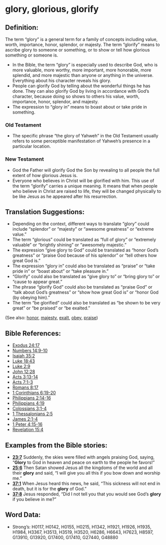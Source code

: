 # glory, glorious, glorify

## Definition:

The term “glory” is a general term for a family of concepts including value, worth, importance, honor, splendor, or majesty. The term “glorify” means to ascribe glory to someone or something, or to show or tell how glorious something or someone is.

* In the Bible, the term “glory” is especially used to describe God, who is more valuable, more worthy, more important, more honorable, more splendid, and more majestic than anyone or anything in the universe. Everything about his character reveals his glory.
* People can glorify God by telling about the wonderful things he has done. They can also glorify God by living in accordance with God’s character, because doing so shows to others his value, worth, importance, honor, splendor, and majesty.
* The expression to “glory in” means to boast about or take pride in something.

### Old Testament

* The specific phrase “the glory of Yahweh” in the Old Testament usually refers to some perceptible manifestation of Yahweh’s presence in a particular location.

### New Testament

* God the Father will glorify God the Son by revealing to all people the full extent of how glorious Jesus is.
* Everyone who believes in Christ will be glorified with him. This use of the term “glorify” carries a unique meaning. It means that when people who believe in Christ are raised to life, they will be changed physically to be like Jesus as he appeared after his resurrection.

## Translation Suggestions:

* Depending on the context, different ways to translate “glory” could include “splendor” or “majesty” or “awesome greatness” or “extreme value.”
* The term “glorious” could be translated as “full of glory” or “extremely valuable” or “brightly shining” or “awesomely majestic.”
* The expression “give glory to God” could be translated as “honor God’s greatness” or “praise God because of his splendor” or “tell others how great God is.”
* The expression “glory in” could also be translated as “praise” or “take pride in” or “boast about” or “take pleasure in.”
* “Glorify” could also be translated as “give glory to” or “bring glory to” or “cause to appear great.”
* The phrase “glorify God” could also be translated as “praise God” or “talk about God’s greatness” or “show how great God is” or “honor God (by obeying him).”
* The term “be glorified” could also be translated as “be shown to be very great” or “be praised” or “be exalted.”

(See also: [honor](../kt/honor.md), [majesty](../kt/majesty.md), [exalt](../kt/exalt.md), [obey](../other/obey.md), [praise](../other/praise.md))

## Bible References:

* [Exodus 24:17](rc://en/tn/help/exo/24/17)
* [Numbers 14:9-10](rc://en/tn/help/num/14/09)
* [Isaiah 35:2](rc://en/tn/help/isa/35/02)
* [Luke 18:43](rc://en/tn/help/luk/18/43)
* [Luke 2:9](rc://en/tn/help/luk/02/09)
* [John 12:28](rc://en/tn/help/jhn/12/28)
* [Acts 3:13-14](rc://en/tn/help/act/03/13)
* [Acts 7:1-3](rc://en/tn/help/act/07/01)
* [Romans 8:17](rc://en/tn/help/rom/08/17)
* [1 Corinthians 6:19-20](rc://en/tn/help/1co/06/19)
* [Philippians 2:14-16](rc://en/tn/help/php/02/14)
* [Philippians 4:19](rc://en/tn/help/php/04/19)
* [Colossians 3:1-4](rc://en/tn/help/col/03/01)
* [1 Thessalonians 2:5](rc://en/tn/help/1th/02/05)
* [James 2:1-4](rc://en/tn/help/jas/02/01)
* [1 Peter 4:15-16](rc://en/tn/help/1pe/04/15)
* [Revelation 15:4](rc://en/tn/help/rev/15/04)

## Examples from the Bible stories:

* __[23:7](rc://en/tn/help/obs/23/07)__ Suddenly, the skies were filled with angels praising God, saying, “__Glory__ to God in heaven and peace on earth to the people he favors!”
* __[25:6](rc://en/tn/help/obs/25/06)__ Then Satan showed Jesus all the kingdoms of the world and all their __glory__ and said, “I will give you all this if you bow down and worship me.”
* __[37:1](rc://en/tn/help/obs/37/01)__ When Jesus heard this news, he said, “This sickness will not end in death, but it is for the __glory__ of God.”
* __[37:8](rc://en/tn/help/obs/37/08)__ Jesus responded, “Did I not tell you that you would see God’s __glory__ if you believe in me?”

## Word Data:

* Strong’s: H0117, H0142, H0155, H0215, H1342, H1921, H1926, H1935, H1984, H3367, H3513, H3519, H3520, H6286, H6643, H7623, H8597, G13910, G13920, G17400, G17410, G27440, G48880
